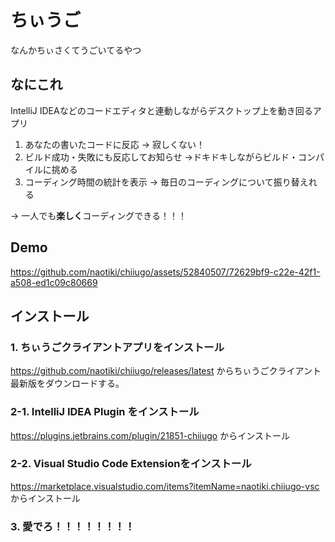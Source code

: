 # ちぃうご
なんかちぃさくてうごいてるやつ
## なにこれ
IntelliJ IDEAなどのコードエディタと連動しながらデスクトップ上を動き回るアプリ
1. あなたの書いたコードに反応
→ 寂しくない！
2. ビルド成功・失敗にも反応してお知らせ
→ドキドキしながらビルド・コンパイルに挑める
3. コーディング時間の統計を表示
→ 毎日のコーディングについて振り替えれる

→ 一人でも**楽しく**コーディングできる！！！

## Demo
https://github.com/naotiki/chiiugo/assets/52840507/72629bf9-c22e-42f1-a508-ed1c09c80669
## インストール
### 1. ちぃうごクライアントアプリをインストール
https://github.com/naotiki/chiiugo/releases/latest からちぃうごクライアント最新版をダウンロードする。
### 2-1. IntelliJ IDEA Plugin をインストール
https://plugins.jetbrains.com/plugin/21851-chiiugo からインストール
### 2-2. Visual Studio Code Extensionをインストール
https://marketplace.visualstudio.com/items?itemName=naotiki.chiiugo-vsc からインストール
### 3. 愛でろ！！！！！！！！





